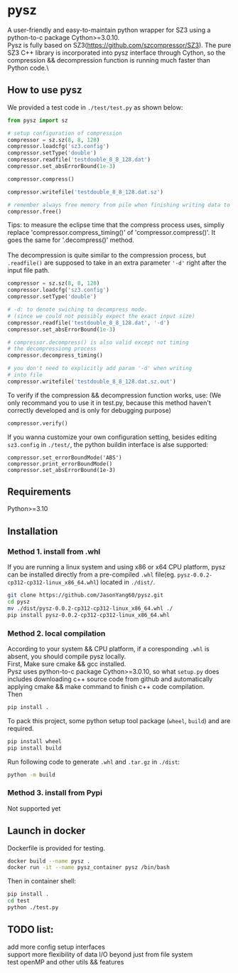 # pysz
A user-friendly and easy-to-maintain python wrapper for SZ3 using a python-to-c package Cython>=3.0.10.\
Pysz is fully based on SZ3(https://github.com/szcompressor/SZ3). The pure SZ3 C++ library is incorporated into pysz interface through Cython, so the compression && decompression function is running much faster than Python code.\


## How to use pysz
We provided a test code in `./test/test.py` as shown below:
```python
from pysz import sz

# setup configuration of compression
compressor = sz.sz(8, 8, 128)
compressor.loadcfg('sz3.config')
compressor.setType('double')
compressor.readfile('testdouble_8_8_128.dat')
compressor.set_absErrorBound(1e-3)

compressor.compress()

compressor.writefile('testdouble_8_8_128.dat.sz')

# remember always free memory from pile when finishing writing data to file
compressor.free()
```
Tips: to measure the eclipse time that the compress process uses, simpliy replace 'compressor.compress_timing()' of 'compressor.compress()'. It goes the same for '.decompress()' method.\
\
The decompression is quite similar to the compression process,
but `.readfile()` are supposed to take in an extra parameter `'-d'` right after the input file path.
```python
compressor = sz.sz(8, 8, 128)
compressor.loadcfg('sz3.config')
compressor.setType('double')

# -d: to denote swiching to decompress mode.
# (since we could not possibly expect the exact input size)
compressor.readfile('testdouble_8_8_128.dat', '-d')
compressor.set_absErrorBound(1e-3)

# compressor.decompress() is also valid except not timing 
# the decompressiong process
compressor.decompress_timing()

# you don't need to explicitly add param '-d' when writing
# into file
compressor.writefile('testdouble_8_8_128.dat.sz.out')
```

To verify if the compression && decompression function works,
use: (We only recommand you to use it in test.py, because this method haven't correctly developed and is only for debugging purpose)
```python
compressor.verify()
```
If you wanna customize your own configuration setting, besides
editing `sz3.config` in `./test/`, the python buildin interface is alse supported:
```
compressor.set_errorBoundMode('ABS')
compressor.print_errorBoundMode()
compressor.set_absErrorBound(1e-3)
```
## Requirements
Python>=3.10

## Installation

### Method 1. install from .whl
If you are running a linux system and using x86 or x64 CPU platform, pysz can be installed directly from a pre-compiled `.whl` file(eg. `pysz-0.0.2-cp312-cp312-linux_x86_64.whl`) located in `./dist/`. 
```bash
git clone https://github.com/JasonYang60/pysz.git
cd pysz
mv ./dist/pysz-0.0.2-cp312-cp312-linux_x86_64.whl ./
pip install pysz-0.0.2-cp312-cp312-linux_x86_64.whl
```
### Method 2. local compilation
According to your system && CPU platform, if a coresponding `.whl` is absent, you should compile pysz locally.\
First, Make sure cmake && gcc installed.\
Pysz uses python-to-c package Cython>=3.0.10, so what `setup.py` does includes downloading c++ source code from github and automatically applying cmake && make command to finish c++ code compilation.\
Then
```bash
pip install .
```


To pack this project, some python setup tool package (`wheel`, `build`) and are required.
```bash
pip install wheel
pip install build
```
Run following code to generate `.whl` and `.tar.gz` in `./dist`:
```bash
python -m build
```
### Method 3. install from Pypi
Not supported yet

## Launch in docker

Dockerfile is provided for testing. 
```bash
docker build --name pysz .
docker run -it --name pysz_container pysz /bin/bash
```
Then in container shell:
```bash
pip install .
cd test
python ./test.py
```

## TODO list:
add more config setup interfaces\
support more flexibility of data I/O beyond just from file system\
test openMP and other utils && features 
